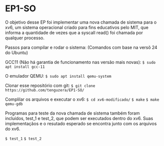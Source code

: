 # EP1-SO
O objetivo desse EP foi implementar uma nova chamada de sistema para o xv6, um sistema operacional criado para fins educativos pelo MIT, que informa a quantidade de vezes que a syscall read() foi chamada por qualquer processo.

Passos para compilar e rodar o sistema: (Comandos com base na versõ 24 do Ubuntu)

GCC11 (Não há garantia de funcionamento nas versão mais novas):
```$ sudo apt install gcc-11```

O emulador QEMU:
```$ sudo apt install qemu-system```

Clonar esse repositório com git:
```$ git clone https://github.com/tenguzera/EP1-SO/```

Complilar os arquivos e executar o xv6:
```$ cd xv6-modificado/```
```$ make```
```$ make qemu-gdb```

Programas para teste da nova chamada de sistema também foram incluídos, test_1 e test_2, que podem ser executados dentro do xv6. Suas implementaçãos e o resutado esperado se encontra junto com os arquivos do xv6.

```$ test_1```
```$ test_2```
